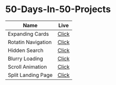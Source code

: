 # 50-Days-In-50-Projects
| Name                                                | Live |
| --------------------------------------------------- | ---------- |
| Expanding Cards | [Click](https://adorable-malabi-fdf070.netlify.app/)    |
| Rotatin Navigation | [Click](https://cozy-panda-3a894f.netlify.app)    |
| Hidden Search | [Click](https://endearing-dieffenbachia-04a387.netlify.app/)    |
| Blurry Loading | [Click](https://venerable-puffpuff-054638.netlify.app)    |
| Scroll Animation | [Click](https://frabjous-queijadas-281e0e.netlify.app)    |
| Split Landing Page | [Click](https://teal-donut-ac14fe.netlify.app/)    |

